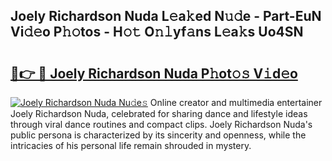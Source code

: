 ## Joely Richardson Nuda L𝚎a𝚔ed N𝚞𝚍e - Part-EuN Vi𝚍𝚎o P𝚑𝚘tos - H𝚘𝚝 O𝚗𝚕yf𝚊ns L𝚎a𝚔s Uo4SN

# <h2><a href="http://kf6fzjg.oniu.top/?m=Joely+Richardson+Nuda">🔗👉 🔴 Joely Richardson Nuda P𝚑ot𝚘𝚜 V𝚒d𝚎o</a></h2>

[![Joely Richardson Nuda Nu𝚍e𝚜](https://i.imgur.com/0qMVB7G.gif)](http://kf6fzjg.oniu.top/?m=Joely+Richardson+Nuda)
Online creator and multimedia entertainer Joely Richardson Nuda, celebrated for sharing dance and lifestyle ideas through viral dance routines and compact clips. Joely Richardson Nuda's public persona is characterized by its sincerity and openness, while the intricacies of his personal life remain shrouded in mystery.  
